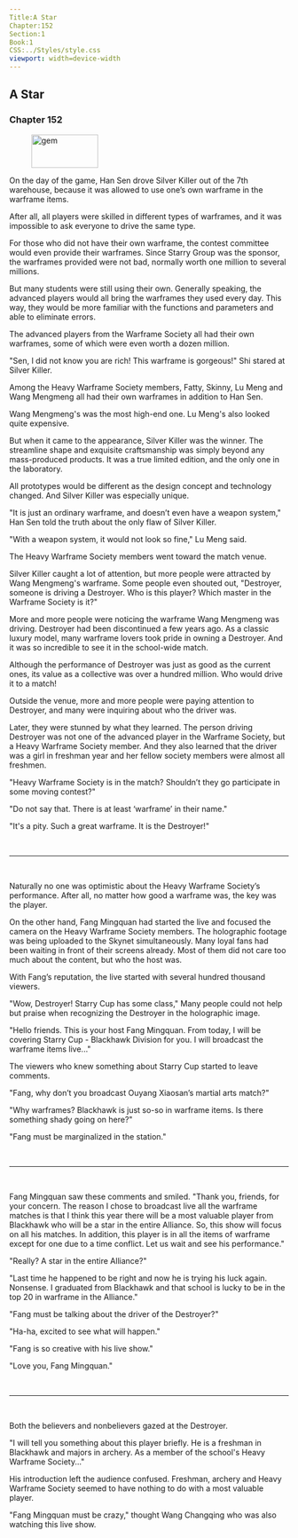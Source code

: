 ```yaml
---
Title:A Star 
Chapter:152 
Section:1 
Book:1 
CSS:../Styles/style.css 
viewport: width=device-width
---
```

  
## A Star
### Chapter 152
  
<figure>
	<img src="../Images/gem.gif" alt="gem" id="gem" width="120" height="60" />
</figure>
  

  
On the day of the game, Han Sen drove Silver Killer out of the 7th warehouse, because it was allowed to use one’s own warframe in the warframe items.

After all, all players were skilled in different types of warframes, and it was impossible to ask everyone to drive the same type.

For those who did not have their own warframe, the contest committee would even provide their warframes. Since Starry Group was the sponsor, the warframes provided were not bad, normally worth one million to several millions.

But many students were still using their own. Generally speaking, the advanced players would all bring the warframes they used every day. This way, they would be more familiar with the functions and parameters and able to eliminate errors.

The advanced players from the Warframe Society all had their own warframes, some of which were even worth a dozen million.

"Sen, I did not know you are rich! This warframe is gorgeous!" Shi stared at Silver Killer.

Among the Heavy Warframe Society members, Fatty, Skinny, Lu Meng and Wang Mengmeng all had their own warframes in addition to Han Sen.

Wang Mengmeng's was the most high-end one. Lu Meng's also looked quite expensive.

But when it came to the appearance, Silver Killer was the winner. The streamline shape and exquisite craftsmanship was simply beyond any mass-produced products. It was a true limited edition, and the only one in the laboratory.

All prototypes would be different as the design concept and technology changed. And Silver Killer was especially unique.

"It is just an ordinary warframe, and doesn’t even have a weapon system," Han Sen told the truth about the only flaw of Silver Killer.

"With a weapon system, it would not look so fine," Lu Meng said.

The Heavy Warframe Society members went toward the match venue.

Silver Killer caught a lot of attention, but more people were attracted by Wang Mengmeng's warframe. Some people even shouted out, "Destroyer, someone is driving a Destroyer. Who is this player? Which master in the Warframe Society is it?"

More and more people were noticing the warframe Wang Mengmeng was driving. Destroyer had been discontinued a few years ago. As a classic luxury model, many warframe lovers took pride in owning a Destroyer. And it was so incredible to see it in the school-wide match.

Although the performance of Destroyer was just as good as the current ones, its value as a collective was over a hundred million. Who would drive it to a match!

Outside the venue, more and more people were paying attention to Destroyer, and many were inquiring about who the driver was.

Later, they were stunned by what they learned. The person driving Destroyer was not one of the advanced player in the Warframe Society, but a Heavy Warframe Society member. And they also learned that the driver was a girl in freshman year and her fellow society members were almost all freshmen.

"Heavy Warframe Society is in the match? Shouldn’t they go participate in some moving contest?"

"Do not say that. There is at least ‘warframe’ in their name."

"It's a pity. Such a great warframe. It is the Destroyer!"

<br>

*****

<br>


Naturally no one was optimistic about the Heavy Warframe Society’s performance. After all, no matter how good a warframe was, the key was the player.

On the other hand, Fang Mingquan had started the live and focused the camera on the Heavy Warframe Society members. The holographic footage was being uploaded to the Skynet simultaneously. Many loyal fans had been waiting in front of their screens already. Most of them did not care too much about the content, but who the host was.

With Fang’s reputation, the live started with several hundred thousand viewers.

"Wow, Destroyer! Starry Cup has some class," Many people could not help but praise when recognizing the Destroyer in the holographic image.

"Hello friends. This is your host Fang Mingquan. From today, I will be covering Starry Cup - Blackhawk Division for you. I will broadcast the warframe items live..."

The viewers who knew something about Starry Cup started to leave comments.

"Fang, why don’t you broadcast Ouyang Xiaosan’s martial arts match?"

"Why warframes? Blackhawk is just so-so in warframe items. Is there something shady going on here?"

"Fang must be marginalized in the station."

<br>

*****

<br>


Fang Mingquan saw these comments and smiled. "Thank you, friends, for your concern. The reason I chose to broadcast live all the warframe matches is that I think this year there will be a most valuable player from Blackhawk who will be a star in the entire Alliance. So, this show will focus on all his matches. In addition, this player is in all the items of warframe except for one due to a time conflict. Let us wait and see his performance."

"Really? A star in the entire Alliance?"

"Last time he happened to be right and now he is trying his luck again. Nonsense. I graduated from Blackhawk and that school is lucky to be in the top 20 in warframe in the Alliance."

"Fang must be talking about the driver of the Destroyer?"

"Ha-ha, excited to see what will happen."

"Fang is so creative with his live show."

"Love you, Fang Mingquan."

<br>

*****

<br>


Both the believers and nonbelievers gazed at the Destroyer.

"I will tell you something about this player briefly. He is a freshman in Blackhawk and majors in archery. As a member of the school's Heavy Warframe Society..."

His introduction left the audience confused. Freshman, archery and Heavy Warframe Society seemed to have nothing to do with a most valuable player.

"Fang Mingquan must be crazy," thought Wang Changqing who was also watching this live show.
